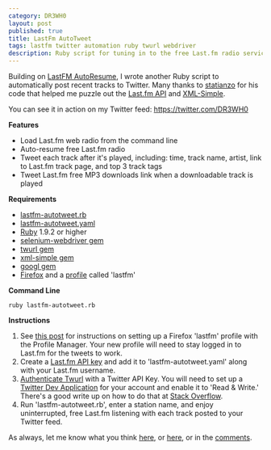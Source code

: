 ```yaml
---
category: DR3WH0
layout: post
published: true
title: LastFm AutoTweet
tags: lastfm twitter automation ruby twurl webdriver
description: Ruby script for tuning in to the free Last.fm radio service and automatically tweeting recent tracks. Provides uninterrupted listening and tweets download links for free tracks.
---
```


Building on [LastFM AutoResume](http://dr3wh0.net/dr3wh0/2013/08/17/lastfm-autoresume-part-2), I wrote another Ruby script to automatically post recent tracks to Twitter. Many thanks to [statianzo](https://gist.github.com/statianzo/977704) for his code that helped me puzzle out the [Last.fm API](http://www.last.fm/api/intro) and [XML-Simple](http://xml-simple.rubyforge.org/).

You can see it in action on my Twitter feed: <https://twitter.com/DR3WH0>

**Features**

* Load Last.fm web radio from the command line
* Auto-resume free Last.fm radio
* Tweet each track after it's played, including: time, track name, artist, link to Last.fm track page, and top 3 track tags
* Tweet Last.fm free MP3 downloads link when a downloadable track is played

**Requirements**

* [lastfm-autotweet.rb](https://gist.github.com/DR3WH0/6268055#file-lastfm-autotweet-rb)
* [lastfm-autotweet.yaml](https://gist.github.com/DR3WH0/6268055#file-lastfm-autotweet-yaml)
* [Ruby](http://www.ruby-lang.org/en/) 1.9.2 or higher
* [selenium-webdriver gem](http://rubygems.org/gems/selenium-webdriver)
* [twurl gem](http://rubygems.org/gems/twurl)
* [xml-simple gem](http://rubygems.org/gems/xml-simple)
* [googl gem](http://rubygems.org/gems/googl)
* [Firefox](http://www.mozilla.org/en-US/firefox/new/) and a [profile](https://support.mozilla.org/en-US/kb/profiles-where-firefox-stores-user-data) called 'lastfm'

**Command Line**

	ruby lastfm-autotweet.rb

**Instructions**

1. See [this post](http://dr3wh0.github.io/dr3wh0/2013/08/17/lastfm-autoresume-part-2/) for instructions on setting up a Firefox 'lastfm' profile with the Profile Manager. Your new profile will need to stay logged in to Last.fm for the tweets to work.
2. Create a [Last.fm API key](http://www.last.fm/api/account/create) and add it to 'lastfm-autotweet.yaml' along with your Last.fm username.
3. [Authenticate Twurl](http://rubydoc.info/gems/twurl/0.8.3/file/README) with a Twitter API Key. You will need to set up a [Twitter Dev Application](https://dev.twitter.com/) for your account and enable it to 'Read & Write.' There's a good write up on how to do that at [Stack Overflow](http://stackoverflow.com/questions/12916539/simplest-php-example-for-retrieving-user-timeline-with-twitter-api-version-1-1/15314662#15314662).
4. Run 'lastfm-autotweet.rb', enter a station name, and enjoy uninterrupted, free Last.fm listening with each track posted to your Twitter feed.

As always, let me know what you think [here](https://gist.github.com/DR3WH0/6268055#file-lastfm-autotweet-yaml), or [here](http://www.last.fm/user/DR3WH0), or in the [comments](http://dr3wh0.github.io/guestbook.html).
